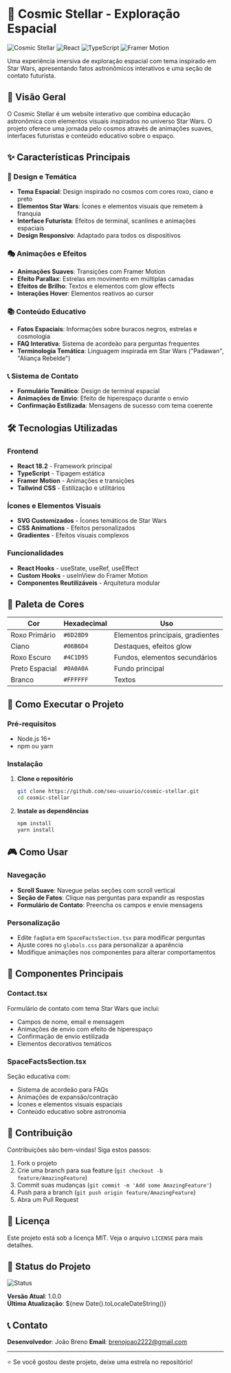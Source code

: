 # 🌌 Cosmic Stellar - Exploração Espacial

![Cosmic Stellar](https://img.shields.io/badge/Cosmic-Stellar-6D28D9?style=for-the-badge&logo=starship)
![React](https://img.shields.io/badge/React-18.2-61DAFB?style=for-the-badge&logo=react)
![TypeScript](https://img.shields.io/badge/TypeScript-5.0-3178C6?style=for-the-badge&logo=typescript)
![Framer Motion](https://img.shields.io/badge/Framer_Motion-10.16-0055FF?style=for-the-badge&logo=framer)

Uma experiência imersiva de exploração espacial com tema inspirado em Star Wars, apresentando fatos astronômicos interativos e uma seção de contato futurista.

## 🚀 Visão Geral

O Cosmic Stellar é um website interativo que combina educação astronômica com elementos visuais inspirados no universo Star Wars. O projeto oferece uma jornada pelo cosmos através de animações suaves, interfaces futuristas e conteúdo educativo sobre o espaço.

## ✨ Características Principais

### 🎨 Design e Temática
- **Tema Espacial**: Design inspirado no cosmos com cores roxo, ciano e preto
- **Elementos Star Wars**: Ícones e elementos visuais que remetem à franquia
- **Interface Futurista**: Efeitos de terminal, scanlines e animações espaciais
- **Design Responsivo**: Adaptado para todos os dispositivos

### 🎭 Animações e Efeitos
- **Animações Suaves**: Transições com Framer Motion
- **Efeito Parallax**: Estrelas em movimento em múltiplas camadas
- **Efeitos de Brilho**: Textos e elementos com glow effects
- **Interações Hover**: Elementos reativos ao cursor

### 📚 Conteúdo Educativo
- **Fatos Espaciais**: Informações sobre buracos negros, estrelas e cosmologia
- **FAQ Interativa**: Sistema de acordeão para perguntas frequentes
- **Terminologia Temática**: Linguagem inspirada em Star Wars ("Padawan", "Aliança Rebelde")

### 📞 Sistema de Contato
- **Formulário Temático**: Design de terminal espacial
- **Animações de Envio**: Efeito de hiperespaço durante o envio
- **Confirmação Estilizada**: Mensagens de sucesso com tema coerente

## 🛠️ Tecnologias Utilizadas

### Frontend
- **React 18.2** - Framework principal
- **TypeScript** - Tipagem estática
- **Framer Motion** - Animações e transições
- **Tailwind CSS** - Estilização e utilitários

### Ícones e Elementos Visuais
- **SVG Customizados** - Ícones temáticos de Star Wars
- **CSS Animations** - Efeitos personalizados
- **Gradientes** - Efeitos visuais complexos

### Funcionalidades
- **React Hooks** - useState, useRef, useEffect
- **Custom Hooks** - useInView do Framer Motion
- **Componentes Reutilizáveis** - Arquitetura modular

## 🎨 Paleta de Cores

| Cor | Hexadecimal | Uso |
|-----|-------------|-----|
| Roxo Primário | `#6D28D9` | Elementos principais, gradientes |
| Ciano | `#06B6D4` | Destaques, efeitos glow |
| Roxo Escuro | `#4C1D95` | Fundos, elementos secundários |
| Preto Espacial | `#0A0A0A` | Fundo principal |
| Branco | `#FFFFFF` | Textos |


## 🚀 Como Executar o Projeto

### Pré-requisitos
- Node.js 16+
- npm ou yarn

### Instalação

1. **Clone o repositório**
   ```bash
   git clone https://github.com/seu-usuario/cosmic-stellar.git
   cd cosmic-stellar
   ```
2. **Instale as dependências**
     ```bash
   npm install
   yarn install
   ```

## 🎮 Como Usar

### Navegação
- **Scroll Suave**: Navegue pelas seções com scroll vertical
- **Seção de Fatos**: Clique nas perguntas para expandir as respostas
- **Formulário de Contato**: Preencha os campos e envie mensagens

### Personalização
- Edite `faqData` em `SpaceFactsSection.tsx` para modificar perguntas
- Ajuste cores no `globals.css` para personalizar a aparência
- Modifique animações nos componentes para alterar comportamentos

## 🔧 Componentes Principais

### Contact.tsx
Formulário de contato com tema Star Wars que inclui:
- Campos de nome, email e mensagem
- Animações de envio com efeito de hiperespaço
- Confirmação de envio estilizada
- Elementos decorativos temáticos

### SpaceFactsSection.tsx
Seção educativa com:
- Sistema de acordeão para FAQs
- Animações de expansão/contração
- Ícones e elementos visuais espaciais
- Conteúdo educativo sobre astronomia

## 🤝 Contribuição

Contribuições são bem-vindas! Siga estos passos:

1. Fork o projeto
2. Crie uma branch para sua feature (`git checkout -b feature/AmazingFeature`)
3. Commit suas mudanças (`git commit -m 'Add some AmazingFeature'`)
4. Push para a branch (`git push origin feature/AmazingFeature`)
5. Abra um Pull Request

## 📝 Licença

Este projeto está sob a licença MIT. Veja o arquivo `LICENSE` para mais detalhes.

## 🎯 Status do Projeto

![Status](https://img.shields.io/badge/Status-%20Finalizado-green?style=for-the-badge)

**Versão Atual**: 1.0.0  
**Última Atualização**: ${new Date().toLocaleDateString()}

## 📞 Contato

**Desenvolvedor**: João Breno 
**Email**: brenojoao2222@gmail.com  

---

⭐️ Se você gostou deste projeto, deixe uma estrela no repositório!